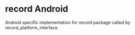 # record Android

Android specific implementation for record package called by record_platform_interface.
